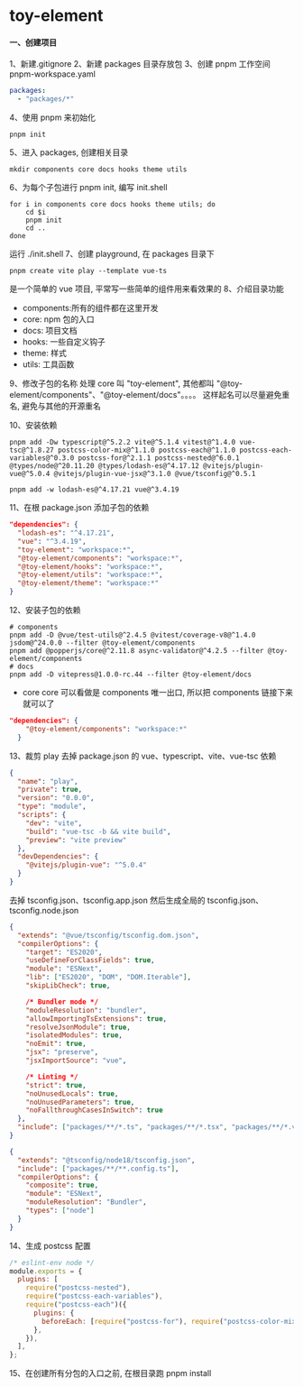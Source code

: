 # toy-element

#### 一、创建项目

1、新建.gitignore
2、新建 packages 目录存放包
3、创建 pnpm 工作空间 pnpm-workspace.yaml

```yaml
packages:
  - "packages/*"
```

4、使用 pnpm 来初始化

```shell
pnpm init
```

5、进入 packages, 创建相关目录

```shell
mkdir components core docs hooks theme utils
```

6、为每个子包进行 pnpm init, 编写 init.shell

```shell
for i in components core docs hooks theme utils; do
    cd $i
    pnpm init
    cd ..
done
```

运行 ./init.shell
7、创建 playground, 在 packages 目录下

```shell
pnpm create vite play --template vue-ts
```

是一个简单的 vue 项目, 平常写一些简单的组件用来看效果的
8、介绍目录功能

- components:所有的组件都在这里开发
- core: npm 包的入口
- docs: 项目文档
- hooks: 一些自定义钩子
- theme: 样式
- utils: 工具函数

9、修改子包的名称
处理 core 叫 "toy-element", 其他都叫 "@toy-element/components"、"@toy-element/docs"。。。。
这样起名可以尽量避免重名, 避免与其他的开源重名

10、安装依赖

```shell
pnpm add -Dw typescript@^5.2.2 vite@^5.1.4 vitest@^1.4.0 vue-tsc@^1.8.27 postcss-color-mix@^1.1.0 postcss-each@^1.1.0 postcss-each-variables@^0.3.0 postcss-for@^2.1.1 postcss-nested@^6.0.1 @types/node@^20.11.20 @types/lodash-es@^4.17.12 @vitejs/plugin-vue@^5.0.4 @vitejs/plugin-vue-jsx@^3.1.0 @vue/tsconfig@^0.5.1

pnpm add -w lodash-es@^4.17.21 vue@^3.4.19
```

11、在根 package.json 添加子包的依赖

```json
"dependencies": {
  "lodash-es": "^4.17.21",
  "vue": "^3.4.19",
  "toy-element": "workspace:*",
  "@toy-element/components": "workspace:*",
  "@toy-element/hooks": "workspace:*",
  "@toy-element/utils": "workspace:*",
  "@toy-element/theme": "workspace:*"
}
```

12、安装子包的依赖

```shell
# components
pnpm add -D @vue/test-utils@^2.4.5 @vitest/coverage-v8@^1.4.0 jsdom@^24.0.0 --filter @toy-element/components
pnpm add @popperjs/core@^2.11.8 async-validator@^4.2.5 --filter @toy-element/components
# docs
pnpm add -D vitepress@1.0.0-rc.44 --filter @toy-element/docs
```

- core core 可以看做是 components 唯一出口, 所以把 components 链接下来就可以了

```json
"dependencies": {
    "@toy-element/components": "workspace:*"
  }
```

13、裁剪 play
去掉 package.json 的 vue、typescript、vite、vue-tsc 依赖

```json
{
  "name": "play",
  "private": true,
  "version": "0.0.0",
  "type": "module",
  "scripts": {
    "dev": "vite",
    "build": "vue-tsc -b && vite build",
    "preview": "vite preview"
  },
  "devDependencies": {
    "@vitejs/plugin-vue": "^5.0.4"
  }
}
```

去掉 tsconfig.json、tsconfig.app.json
然后生成全局的 tsconfig.json、tsconfig.node.json

```json
{
  "extends": "@vue/tsconfig/tsconfig.dom.json",
  "compilerOptions": {
    "target": "ES2020",
    "useDefineForClassFields": true,
    "module": "ESNext",
    "lib": ["ES2020", "DOM", "DOM.Iterable"],
    "skipLibCheck": true,

    /* Bundler mode */
    "moduleResolution": "bundler",
    "allowImportingTsExtensions": true,
    "resolveJsonModule": true,
    "isolatedModules": true,
    "noEmit": true,
    "jsx": "preserve",
    "jsxImportSource": "vue",

    /* Linting */
    "strict": true,
    "noUnusedLocals": true,
    "noUnusedParameters": true,
    "noFallthroughCasesInSwitch": true
  },
  "include": ["packages/**/*.ts", "packages/**/*.tsx", "packages/**/*.vue"]
}
```

```json
{
  "extends": "@tsconfig/node18/tsconfig.json",
  "include": ["packages/**/**.config.ts"],
  "compilerOptions": {
    "composite": true,
    "module": "ESNext",
    "moduleResolution": "Bundler",
    "types": ["node"]
  }
}
```

14、生成 postcss 配置

```js
/* eslint-env node */
module.exports = {
  plugins: [
    require("postcss-nested"),
    require("postcss-each-variables"),
    require("postcss-each")({
      plugins: {
        beforeEach: [require("postcss-for"), require("postcss-color-mix")],
      },
    }),
  ],
};
```

15、在创建所有分包的入口之前, 在根目录跑 pnpm install
